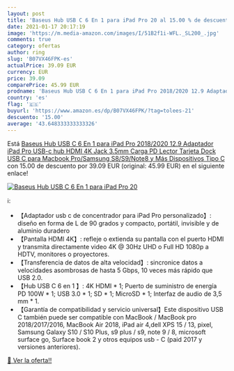 ```yaml
---
layout: post
title: 'Baseus Hub USB C 6 En 1 para iPad Pro 20 al 15.00 % de descuento'
date: 2021-01-17 20:17:19
image: 'https://m.media-amazon.com/images/I/51B2f1i-WFL._SL200_.jpg'
comments: true
category: ofertas
author: ring
slug: 'B07VX46FPK-es'
actualPrice: 39.09 EUR
currency: EUR
price: 39.09
comparePrice: 45.99 EUR
prodname: 'Baseus Hub USB C 6 En 1 para iPad Pro 2018/2020 12.9 Adaptador iPad Pro USB-c hub HDMI 4K  Jack 3.5mm Carga PD Lector Tarjeta Dock USB C para Macbook Pro/Samsung S8/S9/Note8 y Más Dispositivos Tipo C'
country: 'es'
flag: '🇪🇸'
buyurl: 'https://www.amazon.es/dp/B07VX46FPK/?tag=tolees-21'
descuento: '15.00'
average: '43.648333333333326'
---
```


Está [Baseus Hub USB C 6 En 1 para iPad Pro 2018/2020 12.9 Adaptador iPad Pro USB-c hub HDMI 4K  Jack 3.5mm Carga PD Lector Tarjeta Dock USB C para Macbook Pro/Samsung S8/S9/Note8 y Más Dispositivos Tipo C](https://www.amazon.es/dp/B07VX46FPK/?tag=tolees-21) con 15.00 de descuento por 39.09 EUR (original: 45.99 EUR) en el siguiente enlace!

[![Baseus Hub USB C 6 En 1 para iPad Pro 20](https://m.media-amazon.com/images/I/51B2f1i-WFL._SL200_.jpg)](https://www.amazon.es/dp/B07VX46FPK/?tag=tolees-21)

ℹ️:

- 【Adaptador usb c de concentrador para iPad Pro personalizado】: diseño en forma de L de 90 grados y compacto, portátil, invisible y de aluminio duradero
- 【Pantalla HDMI 4K】: refleje o extienda su pantalla con el puerto HDMI y transmita directamente video 4K @ 30Hz UHD o Full HD 1080p a HDTV, monitores o proyectores.
- 【Transferencia de datos de alta velocidad】: sincronice datos a velocidades asombrosas de hasta 5 Gbps, 10 veces más rápido que USB 2.0.
- 【Hub USB C 6 en 1 】: 4K HDMI * 1; Puerto de suministro de energía PD 100W * 1; USB 3.0 * 1; SD * 1; MicroSD * 1; Interfaz de audio de 3,5 mm * 1.
- 【Garantía de compatibilidad y servicio universal】Este dispositivo USB C también puede ser compatible con MacBook / MacBook pro 2018/2017/2016, MacBook Air 2018, iPad air 4,dell XPS 15 / 13, pixel, Samsung Galaxy S10 / S10 Plus, s9 plus / s9, note 9 / 8, microsoft surface go, Surface book 2 y otros equipos usb - C (paid 2017 y versiones anteriores).

[🛒 Ver la oferta!!](https://www.amazon.es/dp/B07VX46FPK/?tag=tolees-21)
